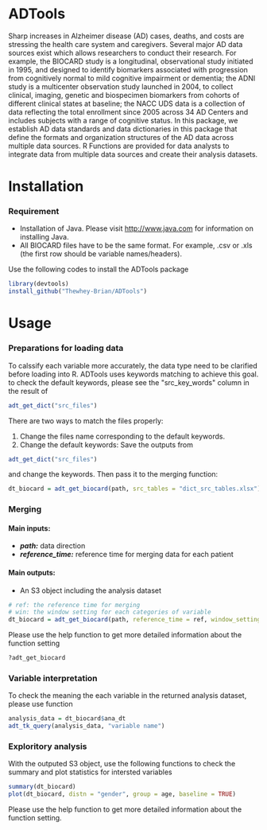 # ADTools


Sharp increases in Alzheimer disease (AD) cases, deaths, and
    costs are stressing the health care system and caregivers. Several major AD data
    sources exist which allows researchers to conduct their research. For example,
    the BIOCARD study is a longitudinal, observational study initiated in 1995, and
    designed to identify biomarkers associated with progression from cognitively
    normal to mild cognitive impairment or dementia; the ADNI study is a multicenter
    observation study launched in 2004, to collect clinical, imaging, genetic and
    biospecimen biomarkers from cohorts of different clinical states at baseline;
    the NACC UDS data is a collection of data reflecting the total enrollment since
    2005 across 34 AD Centers and includes subjects with a range of cognitive
    status. In this package, we establish AD data standards and data dictionaries in
    this package that define the formats and organization structures of the AD data
    across multiple data sources. R Functions are provided for data analysts to
    integrate data from multiple data sources and create their analysis datasets.


# Installation

### Requirement
- Installation of Java. Please visit http://www.java.com for information on installing Java.
- All BIOCARD files have to be the same format. For example, .csv or .xls (the first row should be variable names/headers).

Use the following codes to install the ADTools package
```R
library(devtools)
install_github("Thewhey-Brian/ADTools")
```

# Usage

### Preparations for loading data
To calssify each variable more accurately, the data type need to be clarified before loading into R. ADTools uses keywords matching to achieve this goal. to check the default keywords, please see the "src_key_words" column in the result of
```R
adt_get_dict("src_files")
```
There are two ways to match the files properly:
1. Change the files name corresponding to the default keywords.
2. Change the default keywords: 
Save the outputs from
```R
adt_get_dict("src_files")
```
and change the keywords. Then pass it to the merging function:
```R
dt_biocard = adt_get_biocard(path, src_tables = "dict_src_tables.xlsx")
```

### Merging
#### Main inputs: 
- ***path:*** data direction
- ***reference_time:*** reference time for merging data for each patient
#### Main outputs: 
- An S3 object including the analysis dataset

```R
# ref: the reference time for merging
# win: the window setting for each categories of variable
dt_biocard = adt_get_biocard(path, reference_time = ref, window_setting = win, src_tables = "dict_src_tables.xlsx")
```
Please use the help function to get more detailed information about the function setting
```R
?adt_get_biocard
```

### Variable interpretation
To check the meaning the each variable in the returned analysis dataset, please use function
```R
analysis_data = dt_biocard$ana_dt
adt_tk_query(analysis_data, "variable name")
```

### Exploritory analysis
With the outputed S3 object, use the following functions to check the summary and plot statistics for intersted variables
```R
summary(dt_biocard)
plot(dt_biocard, distn = "gender", group = age, baseline = TRUE)
```
Please use the help function to get more detailed information about the function setting.


